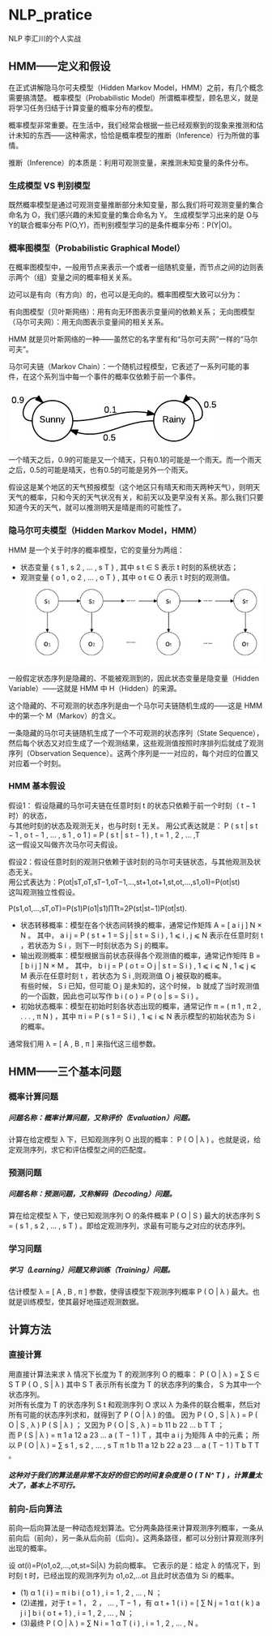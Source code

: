 # NLP_pratice
NLP 李汇川的个人实战
## HMM——定义和假设
在正式讲解隐马尔可夫模型（Hidden Markov Model，HMM）之前，有几个概念需要搞清楚。
概率模型（Probabilistic Model）所谓概率模型，顾名思义，就是将学习任务归结于计算变量的概率分布的模型。

概率模型非常重要。在生活中，我们经常会根据一些已经观察到的现象来推测和估计未知的东西——这种需求，恰恰是概率模型的推断（Inference）行为所做的事情。

推断（Inference）的本质是：利用可观测变量，来推测未知变量的条件分布。

### 生成模型 VS 判别模型
既然概率模型是通过可观测变量推断部分未知变量，那么我们将可观测变量的集合命名为 
O，我们感兴趣的未知变量的集合命名为 Y。
生成模型学习出来的是 O与 Y的联合概率分布 P(O,Y)，而判别模型学习的是条件概率分布：P(Y|O)。

### 概率图模型（Probabilistic Graphical Model）
在概率图模型中，一般用节点来表示一个或者一组随机变量，而节点之间的边则表示两个（组）变量之间的概率相关关系。

边可以是有向（有方向）的，也可以是无向的。概率图模型大致可以分为：

有向图模型（贝叶斯网络）：用有向无环图表示变量间的依赖关系；
无向图模型（马尔可夫网）：用无向图表示变量间的相关关系。

HMM 就是贝叶斯网络的一种——虽然它的名字里有和“马尔可夫网”一样的“马尔可夫”。

马尔可夫链（Markov Chain）：一个随机过程模型，它表述了一系列可能的事件，在这个系列当中每一个事件的概率仅依赖于前一个事件。

![1](./photo/1.png)

一个晴天之后，0.9的可能是又一个晴天，只有0.1的可能是一个雨天。而一个雨天之后，0.5的可能是晴天，也有0.5的可能是另外一个雨天。

假设这是某个地区的天气预报模型（这个地区只有晴天和雨天两种天气），则明天天气的概率，只和今天的天气状况有关，和前天以及更早没有关系。那么我们只要知道今天的天气，就可以推测明天是晴是雨的可能性了。

### 隐马尔可夫模型（Hidden Markov Model，HMM）

HMM 是一个关于时序的概率模型，它的变量分为两组：
 - 状态变量 { s 1 , s 2 , … , s T } , 其中 s t ∈ S 表示 t 时刻的系统状态； 
 - 观测变量 { o 1 , o 2 , … , o T } , 其中 o t ∈ O 表示 t 时刻的观测值。
![2](./photo/2.PNG)
 
 一般假定状态序列是隐藏的、不能被观测到的，因此状态变量是隐变量（Hidden Variable）——这就是 HMM 中 H（Hidden）的来源。

这个隐藏的、不可观测的状态序列是由一个马尔可夫链随机生成的——这是 HMM 中的第一个 M（Markov）的含义。

一条隐藏的马尔可夫链随机生成了一个不可观测的状态序列（State Sequence），然后每个状态又对应生成了一个观测结果，这些观测值按照时序排列后就成了观测序列（Observation Sequence）。这两个序列是一一对应的，每个对应的位置又对应着一个时刻。

### HMM 基本假设
假设1： 假设隐藏的马尔可夫链在任意时刻 t 的状态只依赖于前一个时刻（ t − 1 时）的状态，\
与其他时刻的状态及观测无关，也与时刻 t 无关。 用公式表达就是： P ( s t | s t − 1 , o t − 1 , … , s 1 , o 1 ) = P ( s t | s t − 1 ) , t = 1 , 2 , … ,T \
这一假设又叫做齐次马尔可夫假设。

假设2：假设任意时刻的观测只依赖于该时刻的马尔可夫链状态，与其他观测及状态无关。\
用公式表达为：P(ot|sT,oT,sT−1,oT−1,…,st+1,ot+1,st,ot,…,s1,o1)=P(ot|st)\
这叫观测独立性假设。

P(s1,o1,…,sT,oT)=P(s1)P(o1|s1)∏Tt=2P(st|st−1)P(ot|st).

- 状态转移概率：模型在各个状态间转换的概率，通常记作矩阵 A = [ a i j ] N × N 。 其中， a i j = P ( s t + 1 = S j | s t = S i ) , 1 ⩽ i , j ⩽ N 表示在任意时刻 t ，若状态为 S i ，则下一时刻状态为 S j 的概率。 
- 输出观测概率：模型根据当前状态获得各个观测值的概率，通常记作矩阵 B = [ b i j ] N × M 。 其中， b i j = P ( o t = O j | s t = S i ) , 1 ⩽ i ⩽ N , 1 ⩽ j ⩽ M 表示在任意时刻 t ，若状态为 S i ,则观测值 O j 被获取的概率。 \
有些时候， S i 已知，但可能 O j 是未知的，这个时候， b 就成了当时观测值的一个函数，因此也可以写作 b i ( o ) = P ( o | s = S i ) 。 
- 初始状态概率：模型在初始时刻各状态出现的概率，通常记作 π = ( π 1 , π 2 , . . . , π N ) ，其中 π i = P ( s 1 = S i ) , 1 ⩽ i ⩽ N 表示模型的初始状态为 S i 的概率。

通常我们用 λ = [ A , B , π ] 来指代这三组参数。


## HMM——三个基本问题

### 概率计算问题

##### 问题名称：概率计算问题，又称评价（Evaluation）问题。

计算在给定模型 λ 下，已知观测序列 O 出现的概率： P ( O | λ ) 。也就是说，给定观测序列，求它和评估模型之间的匹配度。

### 预测问题

##### 问题名称：预测问题，又称解码（Decoding）问题。
     
算在给定模型 λ 下，使已知观测序列 O 的条件概率 P ( O | S ) 最大的状态序列 S = ( s 1 , s 2 , … , s T ) 。即给定观测序列，求最有可能与之对应的状态序列。

### 学习问题

##### 学习（Learning）问题又称训练（Training）问题。
估计模型 λ = [ A , B , π ] 参数，使得该模型下观测序列概率 P ( O | λ ) 最大。也就是训练模型，使其最好地描述观测数据。

## 计算方法
### 直接计算 
用直接计算法来求 
λ 情况下长度为 T 的观测序列 O 的概率： 
P ( O | λ ) = ∑ S ∈ S T P ( O , S | λ ) 其中 S T 表示所有长度为 T 的状态序列的集合， S 为其中一个状态序列。 \
对所有长度为 T 的状态序列 S t 和观测序列 O 求以 λ 为条件的联合概率，然后对所有可能的状态序列求和，就得到了 P ( O | λ ) 的值。 
因为 P ( O , S | λ ) = P ( O | S , λ ) P ( S | λ ) ； 又因为 P ( O | S , λ ) = b 11 b 22 … b T T ；\
 而 P ( S | λ ) = π 1 a 12 a 23 … a ( T − 1 ) T ，其中 a i j 为矩阵 A 中的元素； 所以 P ( O | λ ) = ∑ s 1 , s 2 , … , s T π 1 b 11 a 12 b 22 a 23 … a ( T − 1 ) T b T T 。
 
##### 这种对于我们的算法是非常不友好的但它的时间复杂度是 O ( T N^ T ) ，计算量太大了，基本上不可行。

### 前向-后向算法

前向—后向算法是一种动态规划算法。它分两条路径来计算观测序列概率，一条从前向后（前向），另一条从后向前（后向）。这两条路径，都可以分别计算观测序列出现的概率。

设 αt(i)=P(o1,o2,…,ot,st=Si|λ) 为前向概率。
它表示的是：给定 λ 的情况下，到时刻 t 时，已经出现的观测序列为 o1,o2,…ot 且此时状态值为 Si 的概率。
- (1) α 1 ( i ) = π i b i ( o 1 ) , i = 1 , 2 , … , N ； 
- (2)递推，对于 t = 1 ， 2 ， … , T − 1 ，有 α t + 1 ( i ) = [ ∑ N j = 1 α t ( k ) a j i ] b i ( o t + 1 ) , i = 1 , 2 , … , N ； 
- (3)最终 P ( O | λ ) = ∑ N i = 1 α T ( i ) , i = 1 , 2 , … , N 。